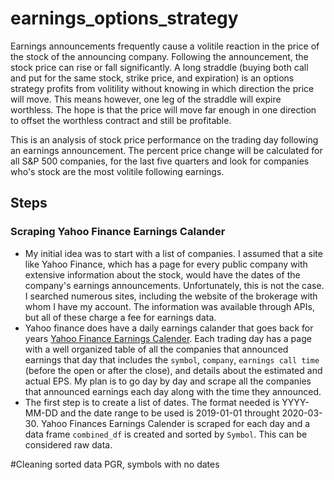 # earnings_options_strategy

Earnings announcements frequently cause a volitile reaction in the price of the stock of the announcing company.  Following the announcement, the stock price can rise or fall significantly.  A long straddle (buying both call and put for the same stock, strike price, and expiration) is an options strategy profits from volitility without knowing in which direction the price will move.  This means however, one leg of the straddle will expire worthless.  The hope is that the price will move far enough in one direction to offset the worthless contract and still be profitable.

This is an analysis of stock price performance on the trading day following an earnings announcement.  The percent price change will be calculated for all S&P 500 companies, for the last five quarters and look for companies who's stock are the most volitile following earnings.

## Steps
### Scraping Yahoo Finance Earnings Calander
* My initial idea was to start with a list of companies.  I assumed that a site like Yahoo Finance, which has a page for every public company with extensive information about the stock, would have the dates of the company's earnings announcements.  Unfortunately, this is not the case.  I searched numerous sites, including the website of the brokerage with whom I have my account.  The information was available through APIs, but all of these charge a fee for earnings data.
* Yahoo finance does have a daily earnings calander that goes back for years [Yahoo Finance Earnings Calender](https://finance.yahoo.com/calendar/earnings/).  Each trading day has a page with a well organized table of all the companies that announced earnings that day that includes the `symbol`, `company`, `earnings call time` (before the open or after the close), and details about the estimated and actual EPS.  My plan is to go day by day and scrape all the companies that announced earnings each day along with the time they announced.
* The first step is to create a list of dates.  The format needed is YYYY-MM-DD and the date range to be used is 2019-01-01 throught 2020-03-30.  Yahoo Finances Earnings Calender is scraped for each day and a data frame `combined_df` is created and sorted by `Symbol`.  This can be considered raw data.

#Cleaning sorted data
PGR, symbols with no dates
